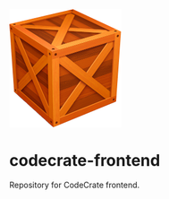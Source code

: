 <img src="./logo.png" alt="crage" style="width:200px;"/>

# codecrate-frontend

Repository for CodeCrate frontend.